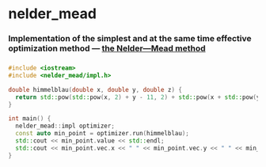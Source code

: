 # nelder_mead

### Implementation of the simplest and at the same time effective optimization method — [the Nelder—Mead method](https://en.wikipedia.org/wiki/Nelder%E2%80%93Mead_method)
###
```cpp
#include <iostream>
#include <nelder_mead/impl.h>

double himmelblau(double x, double y, double z) {
  return std::pow(std::pow(x, 2) + y - 11, 2) + std::pow(x + std::pow(y, 2) - 7, 2);
}

int main() {
  nelder_mead::impl optimizer;
  const auto min_point = optimizer.run(himmelblau);
  std::cout << min_point.value << std::endl;
  std::cout << min_point.vec.x << " " << min_point.vec.y << " " << min_point.vec.z;
}
```
